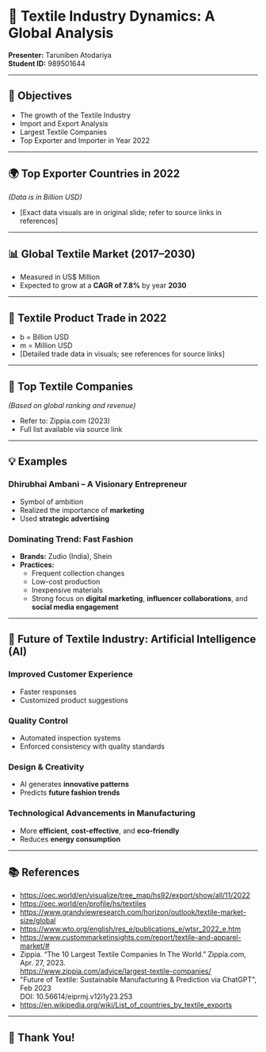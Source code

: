 # 🧵 Textile Industry Dynamics: A Global Analysis  
**Presenter:** Taruniben Atodariya  
**Student ID:** 989501644  

---

## 🎯 Objectives

- The growth of the Textile Industry  
- Import and Export Analysis  
- Largest Textile Companies  
- Top Exporter and Importer in Year 2022  

---

## 🌍 Top Exporter Countries in 2022  
*(Data is in Billion USD)*

- [Exact data visuals are in original slide; refer to source links in references]

---

## 📊 Global Textile Market (2017–2030)

- Measured in US$ Million  
- Expected to grow at a **CAGR of 7.8%** by year **2030**

---

## 🔄 Textile Product Trade in 2022

- b = Billion USD  
- m = Million USD  
- [Detailed trade data in visuals; see references for source links]

---

## 🏢 Top Textile Companies

*(Based on global ranking and revenue)*  
- Refer to: Zippia.com (2023)  
- Full list available via source link

---

## 💡 Examples

### Dhirubhai Ambani – A Visionary Entrepreneur  
- Symbol of ambition  
- Realized the importance of **marketing**  
- Used **strategic advertising**

### Dominating Trend: **Fast Fashion**

- **Brands:** Zudio (India), Shein  
- **Practices:**
  - Frequent collection changes
  - Low-cost production  
  - Inexpensive materials  
  - Strong focus on **digital marketing**, **influencer collaborations**, and **social media engagement**

---

## 🤖 Future of Textile Industry: Artificial Intelligence (AI)

### Improved Customer Experience  
- Faster responses  
- Customized product suggestions

### Quality Control  
- Automated inspection systems  
- Enforced consistency with quality standards

### Design & Creativity  
- AI generates **innovative patterns**  
- Predicts **future fashion trends**

### Technological Advancements in Manufacturing  
- More **efficient**, **cost-effective**, and **eco-friendly**  
- Reduces **energy consumption**

---

## 📚 References

- https://oec.world/en/visualize/tree_map/hs92/export/show/all/11/2022  
- https://oec.world/en/profile/hs/textiles  
- https://www.grandviewresearch.com/horizon/outlook/textile-market-size/global  
- https://www.wto.org/english/res_e/publications_e/wtsr_2022_e.htm  
- https://www.custommarketinsights.com/report/textile-and-apparel-market/#  
- Zippia. “The 10 Largest Textile Companies In The World.” Zippia.com, Apr. 27, 2023.  
  https://www.zippia.com/advice/largest-textile-companies/  
- "Future of Textile: Sustainable Manufacturing & Prediction via ChatGPT", Feb 2023  
  DOI: 10.56614/eiprmj.v12i1y23.253  
- https://en.wikipedia.org/wiki/List_of_countries_by_textile_exports  

---

## 🙏 Thank You!
